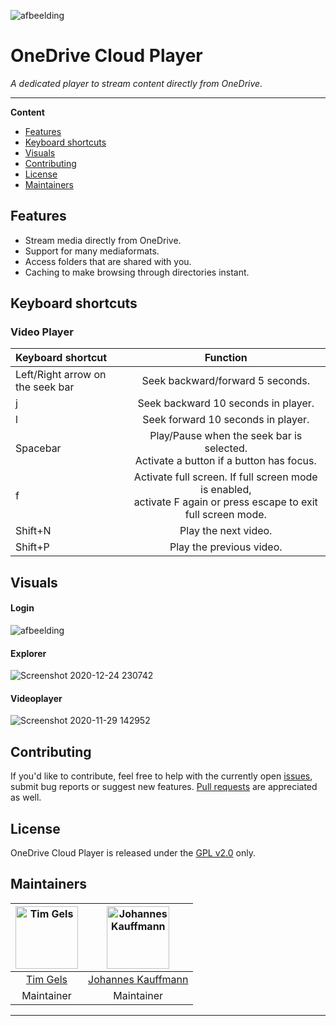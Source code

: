 

 ![afbeelding](https://user-images.githubusercontent.com/43609220/89718191-6da81600-d9bd-11ea-99f5-bfd5374ccffb.png)


# OneDrive Cloud Player
  <p>
     <i>A dedicated player to stream content directly from OneDrive.</i>
  </p>
  <p>

  </p>
</div>

---

**Content**

* [Features](#features)
* [Keyboard shortcuts](#keyboard-shortcuts)
* [Visuals](#visuals)
* [Contributing](#contributing)
* [License](#License)
* [Maintainers](#maintainers)

## Features
* Stream media directly from OneDrive.
* Support for many mediaformats.
* Access folders that are shared with you.
* Caching to make browsing through directories instant.

## Keyboard shortcuts
### Video Player
| Keyboard shortcut | Function  |
| :--   | :-: |
| Left/Right arrow on the seek bar | Seek backward/forward 5 seconds.  |
| j | Seek backward 10 seconds in player.  |
| l | Seek forward 10 seconds in player.  |
| Spacebar | Play/Pause when the seek bar is selected. <br/>Activate a button if a button has focus. |
| f | Activate full screen. If full screen mode is enabled, <br>activate F again or press escape to exit full screen mode.  |
| Shift+N | Play the next video. |
| Shift+P | Play the previous video. |

## Visuals
#### Login
![afbeelding](https://user-images.githubusercontent.com/43609220/89719689-45271880-d9cb-11ea-85b9-cb815a7d8b0a.png)

#### Explorer
![Screenshot 2020-12-24 230742](https://user-images.githubusercontent.com/43609220/103107387-03c39c80-463e-11eb-840d-858022774890.png)

#### Videoplayer
![Screenshot 2020-11-29 142952](https://user-images.githubusercontent.com/43609220/100543339-d9094280-324f-11eb-9962-eb46b5d2664e.jpeg)


## Contributing

If you'd like to contribute, feel free to help with the currently open [issues](https://github.com/GrandDynamo/OneDrive-Cloud-Player/issues), submit bug reports or suggest new features. [Pull requests](https://github.com/GrandDynamo/OneDrive-Cloud-Player/pulls) are appreciated as well.



[comment]: # (## Install)

[comment]: # (## Usage)

[comment]: # (## Contributing)


## License
OneDrive Cloud Player is released under the [GPL v2.0](https://tldrlegal.com/license/gnu-general-public-license-v2) only.


## Maintainers
	

| [<img alt="Tim Gels" src="https://avatars3.githubusercontent.com/u/43609220?s=460&u=301043a4d183eae1d1ea4b9c55ae8b7149e2efc2&v=4" width="100">](https://github.com/GrandDynamo) | [<img alt="Johannes Kauffmann" src="https://avatars3.githubusercontent.com/u/19662702?s=460&u=e1399f283badce5f1ac3b2356faff73bf5b9d4a0&v=4" width="100">](https://github.com/JohannesKauffmann) |
|:--------------------------------------------------:|:--------------------------------------------------:|
| [Tim Gels](https://github.com/GrandDynamo) |  [Johannes Kauffmann](https://github.com/JohannesKauffmann) |
| Maintainer                                               |                      Maintainer               |

---
